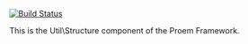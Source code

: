 [![Build Status](https://secure.travis-ci.org/proem-components/util-structure.png)](http://travis-ci.org/proem-components/util-structure)

This is the Util\Structure component of the Proem Framework.
